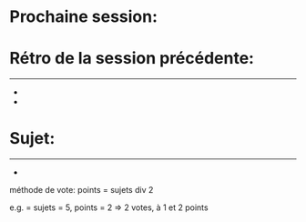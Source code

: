 # Prochaine session:


# Rétro de la session précédente:
****
- 
- 

# Sujet:
****
- 

méthode de vote:
points = sujets div 2

e.g. = sujets = 5, points = 2 => 2 votes, à 1 et 2 points
